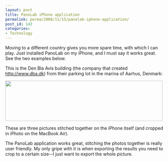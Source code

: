 ```yaml
---
layout: post
title: PanoLab iPhone application
permalink: perma/2008/11/15/panolab-iphone-application/
post_id: 143
categories: 
- Technology
---
```


Moving to a different country gives you more spare time, with which I can play.
Just installed PanoLab on my iPhone, and I must say it works great. See the two
examples below.

This is the Den Bla Avis building (the company that created http://www.dba.dk)
from their parking lot in the marina of Aarhus, Denmark:

<a href="{{site.baseurl}}/wp-content/img_0128.jpg"><img src="{{site.baseurl}}/wp-content/img_0128.jpg" alt="" title="img_0128" width="500" height="128" /></a>

These are three pictures stitched together on the iPhone itself (and cropped in
iPhoto on the MacBook Air).

The PanoLab application works great, stitching the photos together is really
user friendly. My only gripe with it is when exporting the results you need to
crop to a certain size--I just want to export the whole picture.

